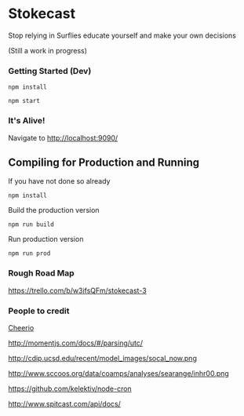 # Stokecast
Stop relying in Surflies educate yourself and make your own decisions

(Still a work in progress)

### Getting Started (Dev)

`npm install`

`npm start`

### It's Alive!
Navigate to [http://localhost:9090/](http://localhost:9090/)

## Compiling for Production and Running

If you have not done so already

`npm install`

Build the production version

`npm run build`

Run production version

`npm run prod`

### Rough Road Map

https://trello.com/b/w3ifsQFm/stokecast-3

### People to credit


[Cheerio](https://github.com/cheeriojs/cheerio)


http://momentjs.com/docs/#/parsing/utc/

http://cdip.ucsd.edu/recent/model_images/socal_now.png

http://www.sccoos.org/data/coamps/analyses/searange/inhr00.png

https://github.com/kelektiv/node-cron

http://www.spitcast.com/api/docs/
